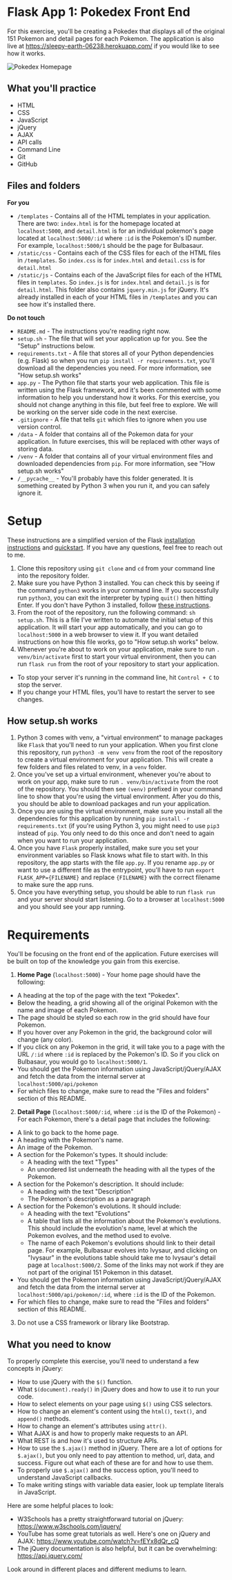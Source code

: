 # Flask App 1: Pokedex Front End
For this exercise, you'll be creating a Pokedex that displays all of the original 151 Pokemon and detail pages for each Pokemon. The application is also live at https://sleepy-earth-06238.herokuapp.com/ if you would like to see how it works.

![Pokedex Homepage](https://raw.githubusercontent.com/JonHMChan/flask-app-1/master/static/img/preview.png)

## What you'll practice
 - HTML
 - CSS
 - JavaScript
 - jQuery
 - AJAX
 - API calls
 - Command Line
 - Git
 - GitHub

 ## Files and folders

 **For you**
 - `/templates` - Contains all of the HTML templates in your application. There are two: `index.html` is for the homepage located at `localhost:5000`, and `detail.html` is for an individual pokemon's page located at `localhost:5000/:id` where `:id` is the Pokemon's ID number. For example, `localhost:5000/1` should be the page for Bulbasaur.
 - `/static/css` - Contains each of the CSS files for each of the HTML files in `/templates`. So `index.css` is for `index.html` and `detail.css` is for `detail.html`
 - `/static/js` - Contains each of the JavaScript files for each of the HTML files in `templates`. So `index.js` is for `index.html` and `detail.js` is for `detail.html`. This folder also contains `jquery.min.js` for jQuery. It's already installed in each of your HTML files in `/templates` and you can see how it's installed there.

 **Do not touch**
 - `README.md` - The instructions you're reading right now.
 - `setup.sh` - The file that will set your application up for you. See the "Setup" instructions below.
 - `requirements.txt` - A file that stores all of your Python dependencies (e.g. Flask) so when you run `pip install -r requirements.txt`, you'll download all the dependencies you need. For more information, see "How setup.sh works"
 - `app.py` - The Python file that starts your web application. This file is written using the Flask framework, and it's been commented with some information to help you understand how it works. For this exercise, you should not change anything in this file, but feel free to explore. We will be working on the server side code in the next exercise.
 - `.gitignore` - A file that tells `git` which files to ignore when you use version control.
 - `/data` - A folder that contains all of the Pokemon data for your application. In future exercises, this will be replaced with other ways of storing data.
 - `/venv` - A folder that contains all of your virtual environment files and downloaded dependencies from `pip`. For more information, see "How setup.sh works"
 - `/__pycache__` - You'll probably have this folder generated. It is something created by Python 3 when you run it, and you can safely ignore it.

# Setup
These instructions are a simplified version of the Flask [installation instructions](https://flask.palletsprojects.com/en/1.1.x/installation/) and [quickstart](https://flask.palletsprojects.com/en/1.1.x/quickstart/). If you have any questions, feel free to reach out to me.

1. Clone this repository using `git clone` and `cd` from your command line into the repository folder.
2. Make sure you have Python 3 installed. You can check this by seeing if the command `python3` works in your command line. If you successfully run `python3`, you can exit the interpreter by typing `quit()` then hitting Enter. If you don't have Python 3 installed, follow [these instructions](https://realpython.com/installing-python/).
3. From the root of the repository, run the following command: `sh setup.sh`. This is a file I've written to automate the initial setup of this application. It will start your app automatically, and you can go to `localhost:5000` in a web browser to view it. If you want detailed instructions on how this file works, go to "How setup.sh works" below.
4. Whenever you're about to work on your application, make sure to run `. venv/bin/activate` first to start your virtual environment, then you can run `flask run` from the root of your repository to start your application.
 - To stop your server it's running in the command line, hit `Control + C` to stop the server.
 - If you change your HTML files, you'll have to restart the server to see changes.

## How setup.sh works
1. Python 3 comes with venv, a "virtual environment" to manage packages like `Flask` that you'll need to run your application. When you first clone this repository, run `python3 -m venv venv` from the root of the repository to create a virtual environment for your application. This will create a few folders and files related to venv, in a `venv` folder.
2. Once you've set up a virtual environment, whenever you're about to work on your app, make sure to run `. venv/bin/activate` from the root of the repository. You should then see `(venv)` prefixed in your command line to show that you're using the virtual environment. After you do this, you should be able to download packages and run your application.
3. Once you are using the virtual environment, make sure you install all the dependencies for this application by running `pip install -r requirements.txt` (if you're using Python 3, you might need to use `pip3` instead of `pip`. You only need to do this once and don't need to again when you want to run your application.
4. Once you have `Flask` properly installed, make sure you set your environment variables so Flask knows what file to start with. In this repository, the app starts with the file `app.py`. If you rename `app.py` or want to use a different file as the entrypoint, you'll have to run `export FLASK_APP={FILENAME}` and replace `{FILENAME}` with the correct filename to make sure the app runs.
5. Once you have everything setup, you should be able to run `flask run` and your server should start listening. Go to a browser at `localhost:5000` and you should see your app running.

# Requirements
You'll be focusing on the front end of the application. Future exercises will be built on top of the knowledge you gain from this exercise.

1. **Home Page** (`localhost:5000`) - Your home page should have the following:
 - A heading at the top of the page with the text "Pokedex".
 - Below the heading, a grid showing all of the original Pokemon with the name and image of each Pokemon.
 - The page should be styled so each row in the grid should have four Pokemon.
 - If you hover over any Pokemon in the grid, the background color will change (any color).
 - If you click on any Pokemon in the grid, it will take you to a page with the URL `/:id` where `:id` is replaced by the Pokemon's ID. So if you click on Bulbasaur, you would go to `localhost:5000/1`.
 - You should get the Pokemon information using JavaScript/jQuery/AJAX and fetch the data from the internal server at `localhost:5000/api/pokemon`
 - For which files to change, make sure to read the "Files and folders" section of this README.
2. **Detail Page** (`localhost:5000/:id`, where `:id` is the ID of the Pokemon) - For each Pokemon, there's a detail page that includes the following:
 - A link to go back to the home page.
 - A heading with the Pokemon's name.
 - An image of the Pokemon.
 - A section for the Pokemon's types. It should include:
   - A heading with the text "Types"
   - An unordered list underneath the heading with all the types of the Pokemon.
 - A section for the Pokemon's description. It should include:
   - A heading with the text "Description"
   - The Pokemon's description as a paragraph
 - A section for the Pokemon's evolutions. It should include:
   - A heading with the text "Evolutions"
   - A table that lists all the information about the Pokemon's evolutions. This should include the evolution's name, level at which the Pokemon evolves, and the method used to evolve.
   - The name of each Pokemon's evolutions should link to their detail page. For example, Bulbasaur evolves into Ivysaur, and clicking on "Ivysaur" in the evolutions table should take me to Ivysaur's detail page at `localhost:5000/2`. Some of the links may not work if they are not part of the original 151 Pokemon in this dataset.
 - You should get the Pokemon information using JavaScript/jQuery/AJAX and fetch the data from the internal server at `localhost:5000/api/pokemon/:id`, where `:id` is the ID of the Pokemon.
 - For which files to change, make sure to read the "Files and folders" section of this README.
3. Do not use a CSS framework or library like Bootstrap.

 ## What you need to know
 To properly complete this exercise, you'll need to understand a few concepts in jQuery:

 - How to use jQuery with the `$()` function.
 - What `$(document).ready()` in jQuery does and how to use it to run your code.
 - How to select elements on your page using `$()` using CSS selectors.
 - How to change an element's content using the `html()`, `text()`, and `append()` methods.
 - How to change an element's attributes using `attr()`.
 - What AJAX is and how to properly make requests to an API.
 - What REST is and how it's used to structure APIs.
 - How to use the `$.ajax()` method in jQuery. There are a lot of options for `$.ajax()`,
   but you only need to pay attention to method, url, data, and success. Figure out
   what each of these are for and how to use them.
 - To properly use `$.ajax()` and the success option, you'll need to understand JavaScript callbacks.
 - To make writing stings with variable data easier, look up template literals in JavaScript.
 
Here are some helpful places to look:

 - W3Schools has a pretty straightforward tutorial on jQuery: https://www.w3schools.com/jquery/
 - YouTube has some great tutorials as well. Here's one on jQuery and AJAX: https://www.youtube.com/watch?v=fEYx8dQr_cQ
 - The jQuery documentation is also helpful, but it can be overwhelming: https://api.jquery.com/

Look around in different places and different mediums to learn.
